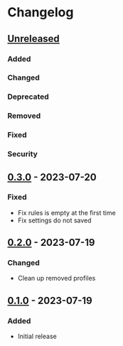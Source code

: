# Changelog

## [Unreleased]

### Added

### Changed

### Deprecated

### Removed

### Fixed

### Security

## [0.3.0] - 2023-07-20

### Fixed
- Fix rules is empty at the first time
- Fix settings do not saved

## [0.2.0] - 2023-07-19

### Changed
- Clean up removed profiles

## [0.1.0] - 2023-07-19

### Added
- Initial release

[Unreleased]: https://github.com/Omico/intellij-settings-hero/compare/v0.3.0...HEAD
[0.3.0]: https://github.com/Omico/intellij-settings-hero/compare/v0.2.0...v0.3.0
[0.2.0]: https://github.com/Omico/intellij-settings-hero/compare/v0.1.0...v0.2.0
[0.1.0]: https://github.com/Omico/intellij-settings-hero/commits/v0.1.0
